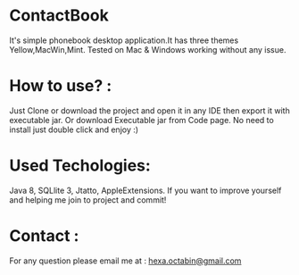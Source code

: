 <img href="https://github.com/Coder-ACJHP/ContactBook-master/blob/master/resources/ContactBook.png">

# ContactBook
It's simple phonebook desktop application.It has three themes Yellow,MacWin,Mint.
Tested on Mac & Windows working without any issue.

# How to use? :
Just Clone or download the project and open it in any IDE then export it with executable jar. Or download Executable jar from Code page. No need to install just double click and enjoy :)

# Used Techologies:
Java 8, SQLlite 3, Jtatto, AppleExtensions.
If you want to improve yourself and helping me join to project and commit!

# Contact :
For any question please email me at : <a href="mailto:hexa.octabin@gmail.com">hexa.octabin@gmail.com</a>

